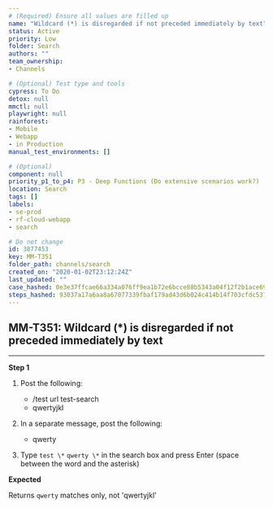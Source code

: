 ```yaml
---
# (Required) Ensure all values are filled up
name: "Wildcard (*) is disregarded if not preceded immediately by text"
status: Active
priority: Low
folder: Search
authors: ""
team_ownership: 
- Channels

# (Optional) Test type and tools
cypress: To Do
detox: null
mmctl: null
playwright: null
rainforest: 
- Mobile
- Webapp
- in Production
manual_test_environments: []

# (Optional)
component: null
priority_p1_to_p4: P3 - Deep Functions (Do extensive scenarios work?)
location: Search
tags: []
labels: 
- se-prod
- rf-cloud-webapp
- search

# Do not change
id: 3877453
key: MM-T351
folder_path: channels/search
created_on: "2020-01-02T23:12:24Z"
last_updated: ""
case_hashed: 0e3e37ffcae66a334a076ff9ea1b72e6bcce88b5343a04f12f2b1ace69aa1d6d9053f8662119c09ca01de68781ff9b78
steps_hashed: 93037a17a6aa8a67077339fbaf179ad43d6b024c414b14f703cfdc5378736a707f86049ef9a1fde64baf86f5e8fe6c86
---
```


## MM-T351: Wildcard (*) is disregarded if not preceded immediately by text

---

**Step 1**

1. Post the following:

   - /test url test-search
   - qwertyjkl

2. In a separate message, post the following:

   - qwerty

3. Type `test \*` `qwerty \*` in the search box and press Enter (space between the word and the asterisk)

**Expected**

Returns `qwerty` matches only, not 'qwertyjkl'
